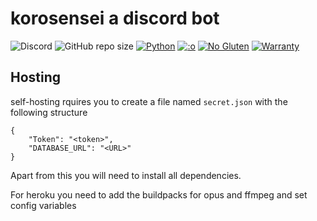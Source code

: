 # korosensei a discord bot<br>


![Discord](https://img.shields.io/discord/583689248117489675?logo=DISCORD&style=for-the-badge)
![GitHub repo size](https://img.shields.io/github/repo-size/TEEN-BOOM/korosensei?style=for-the-badge)
[![Python](https://forthebadge.com/images/badges/made-with-python.svg)](https://www.python.org/)
[![:o](https://forthebadge.com/images/badges/you-didnt-ask-for-this.svg)](https://secureimg.stitcher.com/feedimagesplain328/158438.jpg)
[![No Gluten](https://forthebadge.com/images/badges/gluten-free.svg)](https://image.shutterstock.com/image-vector/gluten-free-icon-vector-round-260nw-778351531.jpg)
[![Warranty](https://img.shields.io/badge/NO-WARRANTY!-ff0000?style=for-the-badge&logo=appveyor&labelColor=cc0000)]()

## Hosting 


self-hosting rquires you to create a file named `secret.json`
with the following structure 
```
{
    "Token": "<token>",
    "DATABASE_URL": "<URL>"
}
```

Apart from this you will need to install all dependencies.

For heroku you need to add the buildpacks for opus and ffmpeg and set config variables